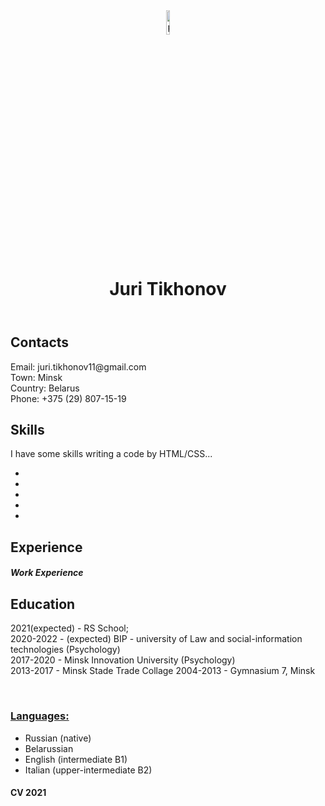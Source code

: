 
<!DOCTYPE html>
<html lang="en">
  <head>
    <meta charset="UTF-8" />
    <meta name="viewport" content="width=device-width, initial-scale=1.0" />
    <link rel="stylesheet" href="style.css" />
    <link
      href="https://fonts.googleapis.com/css2?family=Roboto:wght@400;500;700&display=swap"
      rel="stylesheet"
    />
    <title>My CV</title>
  </head>
  <body>
    <header>
      <img src="image/10.jpg" alt="photo" ; width="10%" />
      <h1>Juri Tikhonov</h1>
    </header>
    <section>
      <h2>Contacts</h2>
      <p>
        Email: juri.tikhonov11@gmail.com<br />
        Town: Minsk <br />
        Country: Belarus <br />
        Phone: +375 (29) 807-15-19
      </p>
    </section>
    <section>
      <h2>Skills</h2>
      <p>I have some skills writing a code by HTML/CSS...</p>
      <ul>
        <li><a href=""></a></li>
        <li><a href=""></a></li>
        <li><a href=""></a></li>
        <li><a href=""></a></li>
        <li><a href=""></a></li>
      </ul>
    </section>
    <section>
      <h2>Experience</h2>
      <h5>Work Experience</h5>
    </section>
    <section>
      <h2>Education</h2>
      <p>
        2021(expected) - RS School; <br />
        2020-2022 - (expected) BIP - university of Law and social-information technologies (Psychology) </br>
        2017-2020 - Minsk Innovation University (Psychology) </br>
        2013-2017 - Minsk Stade Trade Collage
        2004-2013 - Gymnasium 7, Minsk
      </p><br>
      <h3><ins>Languages:</ins></h3>
      <ul>
          <li>Russian (native)</li>
          <li>Belarussian</li>
          <li>English (intermediate B1)</li>
          <li>Italian (upper-intermediate B2)</li>
      </ul>
    </section>
    <footer>
      <h4>CV 2021</h4>
    </footer>
  </body>
</html>
